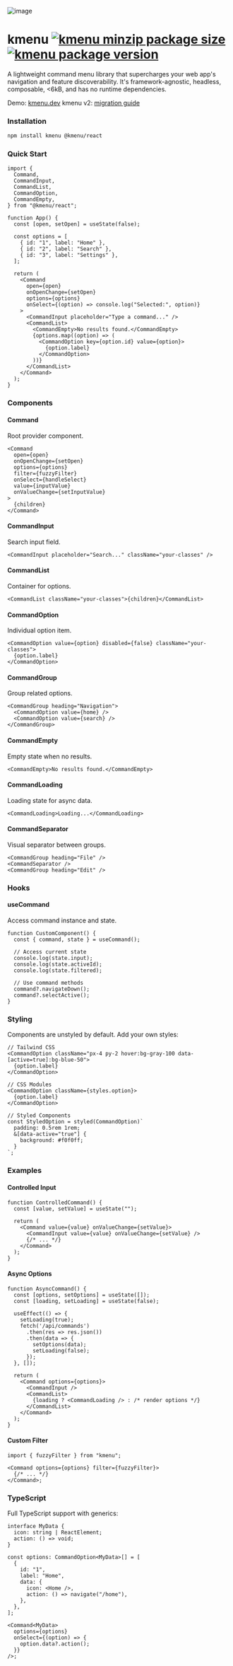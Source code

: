 ![image](https://kmenu.dev/og.png)

# kmenu [![kmenu minzip package size](https://img.shields.io/bundlephobia/minzip/kmenu)](https://www.npmjs.com/package/kmenu?activeTab=code) [![kmenu package version](https://img.shields.io/npm/v/kmenu.svg?colorB=green)](https://www.npmjs.com/package/kmenu)

A lightweight command menu library that supercharges your web app's navigation and feature discoverability. It's framework-agnostic, headless, composable, <6kB, and has no runtime dependencies.

Demo: [kmenu.dev](https://kmenu.dev)
kmenu v2: [migration guide](https://github.com/haaarshsingh/kmenu/blob/main/packages/core/MIGRATING_TO_V2.md)

### Installation

```bash
npm install kmenu @kmenu/react
```

### Quick Start

```tsx
import {
  Command,
  CommandInput,
  CommandList,
  CommandOption,
  CommandEmpty,
} from "@kmenu/react";

function App() {
  const [open, setOpen] = useState(false);

  const options = [
    { id: "1", label: "Home" },
    { id: "2", label: "Search" },
    { id: "3", label: "Settings" },
  ];

  return (
    <Command
      open={open}
      onOpenChange={setOpen}
      options={options}
      onSelect={(option) => console.log("Selected:", option)}
    >
      <CommandInput placeholder="Type a command..." />
      <CommandList>
        <CommandEmpty>No results found.</CommandEmpty>
        {options.map((option) => (
          <CommandOption key={option.id} value={option}>
            {option.label}
          </CommandOption>
        ))}
      </CommandList>
    </Command>
  );
}
```

### Components

#### Command

Root provider component.

```tsx
<Command
  open={open}
  onOpenChange={setOpen}
  options={options}
  filter={fuzzyFilter}
  onSelect={handleSelect}
  value={inputValue}
  onValueChange={setInputValue}
>
  {children}
</Command>
```

#### CommandInput

Search input field.

```tsx
<CommandInput placeholder="Search..." className="your-classes" />
```

#### CommandList

Container for options.

```tsx
<CommandList className="your-classes">{children}</CommandList>
```

#### CommandOption

Individual option item.

```tsx
<CommandOption value={option} disabled={false} className="your-classes">
  {option.label}
</CommandOption>
```

#### CommandGroup

Group related options.

```tsx
<CommandGroup heading="Navigation">
  <CommandOption value={home} />
  <CommandOption value={search} />
</CommandGroup>
```

#### CommandEmpty

Empty state when no results.

```tsx
<CommandEmpty>No results found.</CommandEmpty>
```

#### CommandLoading

Loading state for async data.

```tsx
<CommandLoading>Loading...</CommandLoading>
```

#### CommandSeparator

Visual separator between groups.

```tsx
<CommandGroup heading="File" />
<CommandSeparator />
<CommandGroup heading="Edit" />
```

### Hooks

#### useCommand

Access command instance and state.

```tsx
function CustomComponent() {
  const { command, state } = useCommand();

  // Access current state
  console.log(state.input);
  console.log(state.activeId);
  console.log(state.filtered);

  // Use command methods
  command?.navigateDown();
  command?.selectActive();
}
```

### Styling

Components are unstyled by default. Add your own styles:

```tsx
// Tailwind CSS
<CommandOption className="px-4 py-2 hover:bg-gray-100 data-[active=true]:bg-blue-50">
  {option.label}
</CommandOption>

// CSS Modules
<CommandOption className={styles.option}>
  {option.label}
</CommandOption>

// Styled Components
const StyledOption = styled(CommandOption)`
  padding: 0.5rem 1rem;
  &[data-active="true"] {
    background: #f0f0ff;
  }
`;
```

### Examples

#### Controlled Input

```tsx
function ControlledCommand() {
  const [value, setValue] = useState("");

  return (
    <Command value={value} onValueChange={setValue}>
      <CommandInput value={value} onValueChange={setValue} />
      {/* ... */}
    </Command>
  );
}
```

#### Async Options

```tsx
function AsyncCommand() {
  const [options, setOptions] = useState([]);
  const [loading, setLoading] = useState(false);

  useEffect(() => {
    setLoading(true);
    fetch('/api/commands')
      .then(res => res.json())
      .then(data => {
        setOptions(data);
        setLoading(false);
      });
  }, []);

  return (
    <Command options={options}>
      <CommandInput />
      <CommandList>
        {loading ? <CommandLoading /> : /* render options */}
      </CommandList>
    </Command>
  );
}
```

#### Custom Filter

```tsx
import { fuzzyFilter } from "kmenu";

<Command options={options} filter={fuzzyFilter}>
  {/* ... */}
</Command>;
```

### TypeScript

Full TypeScript support with generics:

```tsx
interface MyData {
  icon: string | ReactElement;
  action: () => void;
}

const options: CommandOption<MyData>[] = [
  {
    id: "1",
    label: "Home",
    data: {
      icon: <Home />,
      action: () => navigate("/home"),
    },
  },
];

<Command<MyData>
  options={options}
  onSelect={(option) => {
    option.data?.action();
  }}
/>;
```
